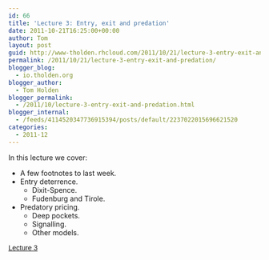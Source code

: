 ```yaml
---
id: 66
title: 'Lecture 3: Entry, exit and predation'
date: 2011-10-21T16:25:00+00:00
author: Tom
layout: post
guid: http://www-tholden.rhcloud.com/2011/10/21/lecture-3-entry-exit-and-predation/
permalink: /2011/10/21/lecture-3-entry-exit-and-predation/
blogger_blog:
  - io.tholden.org
blogger_author:
  - Tom Holden
blogger_permalink:
  - /2011/10/lecture-3-entry-exit-and-predation.html
blogger_internal:
  - /feeds/4114520347736915394/posts/default/2237022015696621520
categories:
  - 2011-12
---
```

In this lecture we cover:

  * A few footnotes to last week.
  * Entry deterrence. 
      * Dixit-Spence.
      * Fudenburg and Tirole.
  * Predatory pricing. 
      * Deep pockets.
      * Signalling.
      * Other models.

<a title="View Lecture 3 on Scribd" href="http://www.scribd.com/doc/69744027/Lecture-3" style="margin: 12px auto 6px auto; font-family: Helvetica,Arial,Sans-serif; font-style: normal; font-variant: normal; font-weight: normal; font-size: 14px; line-height: normal; font-size-adjust: none; font-stretch: normal; -x-system-font: none; display: block; text-decoration: underline;">Lecture 3</a>